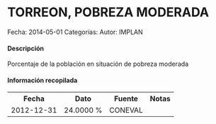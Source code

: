 TORREON, POBREZA MODERADA
=====

Fecha: 2014-05-01
Categorías: 
Autor: IMPLAN

#### Descripción

Porcentaje de la población en situación de pobreza moderada

#### Información recopilada

<table class="table table-hover table-bordered">
  <tr><th>Fecha</th><th>Dato</th><th>Fuente</th><th>Notas</th></tr>
  <tr><td>2012-12-31</td><td>24.0000 %</td><td>CONEVAL</td><td></td></tr>
</table>
